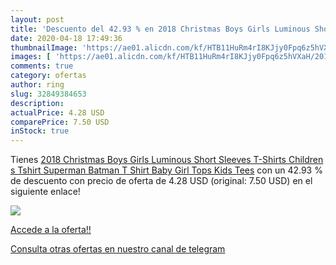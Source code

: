 ```yaml
---
layout: post
title: 'Descuento del 42.93 % en 2018 Christmas Boys Girls Luminous Short'
date: 2020-04-18 17:49:36
thumbnailImage: 'https://ae01.alicdn.com/kf/HTB11HuRm4rI8KJjy0Fpq6z5hVXaH/2018-Christmas-Boys-Girls-Luminous-Short-Sleeves-T-Shirts-Children-s-Tshirt-Superman-Batman-T-Shirt.jpg_350x350._SL200_.jpg'
images: [ 'https://ae01.alicdn.com/kf/HTB11HuRm4rI8KJjy0Fpq6z5hVXaH/2018-Christmas-Boys-Girls-Luminous-Short-Sleeves-T-Shirts-Children-s-Tshirt-Superman-Batman-T-Shirt.jpg_350x350._SL200_.jpg' ]
comments: true
category: ofertas
author: ring
slug: 32849384653
description:
actualPrice: 4.28 USD
comparePrice: 7.50 USD
inStock: true
---
```


Tienes [2018 Christmas Boys Girls Luminous Short Sleeves T-Shirts Children s Tshirt Superman Batman T Shirt Baby Girl Tops Kids Tees](https://www.amazon.com/dp/32849384653/?tag=redken08-20) con un 42.93 % de descuento con precio de oferta de 4.28 USD (original: 7.50 USD) en el siguiente enlace!

[![](https://ae01.alicdn.com/kf/HTB11HuRm4rI8KJjy0Fpq6z5hVXaH/2018-Christmas-Boys-Girls-Luminous-Short-Sleeves-T-Shirts-Children-s-Tshirt-Superman-Batman-T-Shirt.jpg_350x350._SL200_.jpg)](https://www.amazon.com/dp/32849384653/?tag=redken08-20)

[Accede a la oferta!!](https://www.amazon.com/dp/32849384653/?tag=redken08-20)

[Consulta otras ofertas en nuestro canal de telegram](https://t.me/s/ofertas25)
